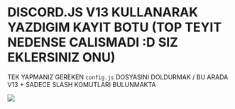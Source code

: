 # DISCORD.JS V13 KULLANARAK YAZDIGIM KAYIT BOTU (TOP TEYIT NEDENSE CALISMADI :D SIZ EKLERSINIZ ONU)

TEK YAPMANIZ GEREKEN <code>config.js</code> DOSYASINI DOLDURMAK / BU ARADA V13 + SADECE SLASH KOMUTLARI BULUNMAKTA


<img src="https://cdn.discordapp.com/attachments/814960684705513482/854475799335534592/standard.gif">
